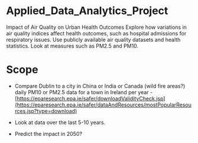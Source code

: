 # Applied_Data_Analytics_Project
Impact of Air Quality on Urban Health Outcomes Explore how variations in air quality indices affect health outcomes, such as hospital admissions for respiratory issues. Use publicly available air quality datasets and health statistics. Look at measures such as PM2.5 and PM10.

# Scope
* Compare Dublin to a city in China or India or Canada (wild fire areas?)
daily PM10 or PM2.5 data for a town in Ireland per year - [https://eparesearch.epa.ie/safer/downloadValidityCheck.jsp](https://eparesearch.epa.ie/safer/dataAndResources/mostPopularResources.jsp?type=download)

* Look at data over the last 5-10 years.

* Predict the impact in 2050?
